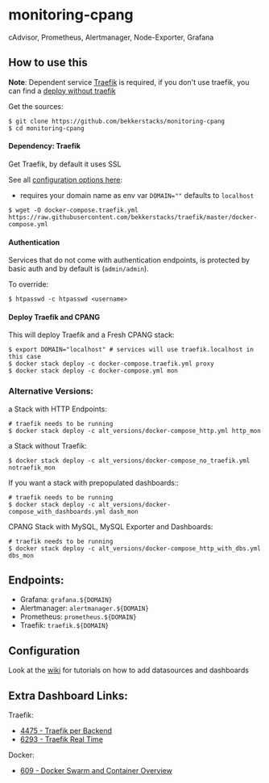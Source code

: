 # monitoring-cpang 

cAdvisor, Prometheus, Alertmanager, Node-Exporter, Grafana

## How to use this

**Note**: Dependent service [Traefik](https://github.com/bekkerstacks/traefik#usage) is required, if you don't use traefik, you can find a [deploy without traefik](#alternative-versions)

Get the sources:

```
$ git clone https://github.com/bekkerstacks/monitoring-cpang
$ cd monitoring-cpang
```

#### Dependency: Traefik

Get Traefik, by default it uses SSL

See all [configuration options here](https://github.com/bekkerstacks/traefik#configuration):

- requires your domain name as env var `DOMAIN=""` defaults to `localhost`

```
$ wget -O docker-compose.traefik.yml https://raw.githubusercontent.com/bekkerstacks/traefik/master/docker-compose.yml
```

#### Authentication

Services that do not come with authentication endpoints, is protected by basic auth and by default is (`admin/admin`). 

To override:

```
$ htpasswd -c htpasswd <username>
```

#### Deploy Traefik and CPANG

This will deploy Traefik and a Fresh CPANG stack: 

```
$ export DOMAIN="localhost" # services will use traefik.localhost in this case
$ docker stack deploy -c docker-compose.traefik.yml proxy
$ docker stack deploy -c docker-compose.yml mon
```

### Alternative Versions:

a Stack with HTTP Endpoints:

```
# traefik needs to be running
$ docker stack deploy -c alt_versions/docker-compose_http.yml http_mon
```

a Stack without Traefik:

```
$ docker stack deploy -c alt_versions/docker-compose_no_traefik.yml notraefik_mon
```

If you want a stack with prepopulated dashboards::

```
# traefik needs to be running
$ docker stack deploy -c alt_versions/docker-compose_with_dashboards.yml dash_mon
```

CPANG Stack with MySQL, MySQL Exporter and Dashboards:

```
# traefik needs to be running
$ docker stack deploy -c alt_versions/docker-compose_http_with_dbs.yml dbs_mon
```

## Endpoints:

- Grafana: `grafana.${DOMAIN}`
- Alertmanager: `alertmanager.${DOMAIN}`
- Prometheus: `prometheus.${DOMAIN}`
- Traefik: `traefik.${DOMAIN}`

## Configuration

Look at the [wiki](https://github.com/bekkerstacks/monitoring-cpang/wiki) for tutorials on how to add datasources and dashboards

## Extra Dashboard Links:

Traefik:

- [4475 - Traefik per Backend](https://grafana.com/dashboards/4475)
- [6293 - Traefik Real Time](https://grafana.com/dashboards/6293)

Docker:

- [609 - Docker Swarm and Container Overview](https://grafana.com/dashboards/609)
